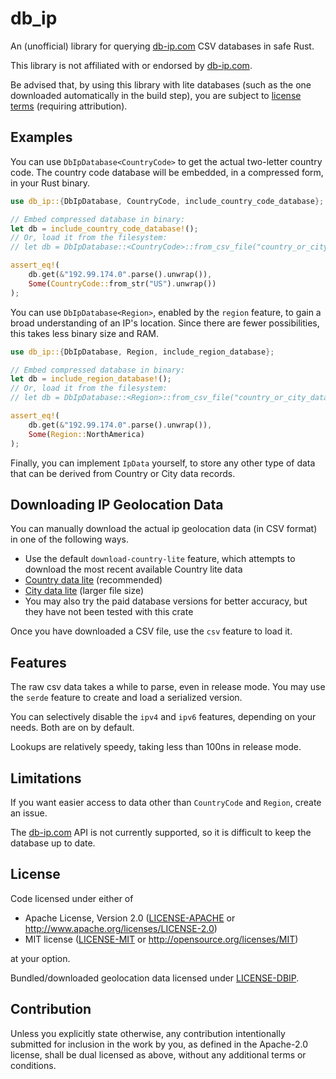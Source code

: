 # db_ip

An (unofficial) library for querying [db-ip.com](https://db-ip.com/) CSV databases in safe Rust.

This library is not affiliated with or endorsed by [db-ip.com](https://db-ip.com/).

Be advised that, by using this library with lite databases (such as the one downloaded
automatically in the build step), you are subject to [license terms](LICENSE-DBIP)
(requiring attribution).

## Examples

You can use `DbIpDatabase<CountryCode>` to get the actual two-letter country code. The country code database will be
embedded, in a compressed form, in your Rust binary.

```rust
use db_ip::{DbIpDatabase, CountryCode, include_country_code_database};

// Embed compressed database in binary:
let db = include_country_code_database!();
// Or, load it from the filesystem:
// let db = DbIpDatabase::<CountryCode>::from_csv_file("country_or_city_data.csv").unwrap();

assert_eq!(
    db.get(&"192.99.174.0".parse().unwrap()),
    Some(CountryCode::from_str("US").unwrap())
);
```

You can use `DbIpDatabase<Region>`, enabled by the `region` feature, to gain a broad understanding of an IP's location.
Since there are fewer possibilities, this takes less binary size and RAM.

```rust
use db_ip::{DbIpDatabase, Region, include_region_database};

// Embed compressed database in binary:
let db = include_region_database!();
// Or, load it from the filesystem:
// let db = DbIpDatabase::<Region>::from_csv_file("country_or_city_data.csv").unwrap();

assert_eq!(
    db.get(&"192.99.174.0".parse().unwrap()),
    Some(Region::NorthAmerica)
);
```

Finally, you can implement `IpData` yourself, to store any other type of data that can be derived from Country or
City data records.

## Downloading IP Geolocation Data

You can manually download the actual ip geolocation data (in CSV format) in one of the following ways.

- Use the default `download-country-lite` feature, which attempts to download the most recent available Country lite data
- [Country data lite](https://db-ip.com/db/download/ip-to-country-lite) (recommended)
- [City data lite](https://db-ip.com/db/download/ip-to-city-lite) (larger file size)
- You may also try the paid database versions for better accuracy, but they have not been tested with this crate

Once you have downloaded a CSV file, use the `csv` feature to load it.

## Features

The raw csv data takes a while to parse, even in release mode. You may use
the `serde` feature to create and load a serialized version.

You can selectively disable the `ipv4` and `ipv6` features, depending on your needs. Both are
on by default.

Lookups are relatively speedy, taking less than 100ns in release mode.

## Limitations

If you want easier access to data other than `CountryCode` and `Region`, create an issue.

The [db-ip.com](https://db-ip.com/) API is not currently supported, so it is difficult to
keep the database up to date.

## License

Code licensed under either of

 * Apache License, Version 2.0
   ([LICENSE-APACHE](LICENSE-APACHE) or http://www.apache.org/licenses/LICENSE-2.0)
 * MIT license
   ([LICENSE-MIT](LICENSE-MIT) or http://opensource.org/licenses/MIT)

at your option.

Bundled/downloaded geolocation data licensed under [LICENSE-DBIP](LICENSE-DBIP).

## Contribution

Unless you explicitly state otherwise, any contribution intentionally submitted
for inclusion in the work by you, as defined in the Apache-2.0 license, shall be
dual licensed as above, without any additional terms or conditions.